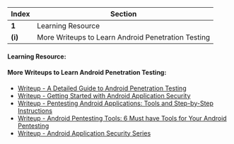Index | Section
---   | ---
**1** | Learning Resource
**(i)** | More Writeups to Learn Android Penetration Testing


#### Learning Resource:

#### More Writeups to Learn Android Penetration Testing:

  * [Writeup - A Detailed Guide to Android Penetration Testing](https://www.getastra.com/blog/security-audit/android-penetration-testing/)
  * [Writeup - Getting Started with Android Application Security](https://www.cobalt.io/blog/getting-started-with-android-application-security)
  * [Writeup - Pentesting Android Applications: Tools and Step-by-Step Instructions](https://www.apriorit.com/qa-blog/654-reverse-pentesting-android-apps)
  * [Writeup - Android Pentesting Tools: 6 Must have Tools for Your Android Pentesting](https://payatu.com/blog/akansha/must-have-tools-for-your-android-pentesting-toolkit)
  * [Writeup - Android Application Security Series](https://manifestsecurity.com/android-application-security/)
 

